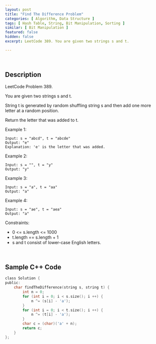```yaml
---
layout: post
title: "Find The Difference Problem"
categories: [ Algorithm, Data Structure ]
tags: [ Hash Table, String, Bit Manipulation, Sorting ]
similar: [ Bit Manipulation ]
featured: false
hidden: false
excerpt: LeetCode 389. You are given two strings s and t.

---
```


<br />

## Description

LeetCode Problem 389.

You are given two strings s and t.

String t is generated by random shuffling string s and then add one more letter at a random position.

Return the letter that was added to t.

Example 1:
```
Input: s = "abcd", t = "abcde"
Output: "e"
Explanation: 'e' is the letter that was added.
```

Example 2:
```
Input: s = "", t = "y"
Output: "y"
```

Example 3:
```
Input: s = "a", t = "aa"
Output: "a"
```

Example 4:
```
Input: s = "ae", t = "aea"
Output: "a"
```

Constraints:
* 0 <= s.length <= 1000
* t.length == s.length + 1
* s and t consist of lower-case English letters.

<br />

## Sample C++ Code


```c
class Solution {
public:
    char findTheDifference(string s, string t) {
        int n = 0;
        for (int i = 0; i < s.size(); i ++) {
            n ^= (s[i] - 'a');
        }
        for (int i = 0; i < t.size(); i ++) {
            n ^= (t[i] - 'a');
        }
        char c = (char)('a' + n);
        return c;
    }
};
```


